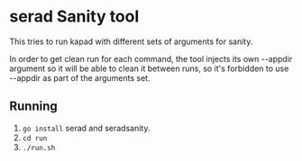 # serad Sanity tool
This tries to run kapad with different sets of arguments for sanity.

In order to get clean run for each command, the tool injects its own --appdir
argument so it will be able to clean it between runs, so it's forbidden to use
--appdir as part of the arguments set.

## Running
 1. `go install` serad and seradsanity.
 2. `cd run`
 3. `./run.sh`


